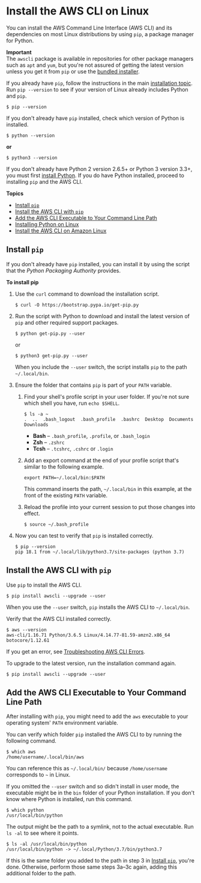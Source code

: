 # Install the AWS CLI on Linux<a name="install-linux"></a>

You can install the AWS Command Line Interface \(AWS CLI\) and its dependencies on most Linux distributions by using `pip`, a package manager for Python\.

**Important**  
The `awscli` package is available in repositories for other package managers such as `apt` and `yum`, but you're not assured of getting the latest version unless you get it from `pip` or use the [bundled installer](install-bundle.md)\.

If you already have `pip`, follow the instructions in the main [installation topic](cli-chap-install.md)\. Run `pip --version` to see if your version of Linux already includes Python and `pip`\.

```
$ pip --version
```

If you don't already have `pip` installed, check which version of Python is installed\.

```
$ python --version
```

**or**

```
$ python3 --version
```

If you don't already have Python 2 version 2\.6\.5\+ or Python 3 version 3\.3\+, you must first [install Python](install-linux-python.md)\. If you do have Python installed, proceed to installing `pip` and the AWS CLI\.

**Topics**
+ [Install `pip`](#install-linux-pip)
+ [Install the AWS CLI with `pip`](#install-linux-awscli)
+ [Add the AWS CLI Executable to Your Command Line Path](#install-linux-path)
+ [Installing Python on Linux](install-linux-python.md)
+ [Install the AWS CLI on Amazon Linux](install-linux-al2017.md)

## Install `pip`<a name="install-linux-pip"></a>

If you don't already have `pip` installed, you can install it by using the script that the *Python Packaging Authority* provides\.

**To install pip**

1. Use the `curl` command to download the installation script\.

   ```
   $ curl -O https://bootstrap.pypa.io/get-pip.py
   ```

1. Run the script with Python to download and install the latest version of `pip` and other required support packages\.

   ```
   $ python get-pip.py --user
   ```

   or

   ```
   $ python3 get-pip.py --user
   ```

   When you include the `--user` switch, the script installs `pip` to the path `~/.local/bin`\.

1. Ensure the folder that contains `pip` is part of your `PATH` variable\.

   1. Find your shell's profile script in your user folder\. If you're not sure which shell you have, run `echo $SHELL`\.

      ```
      $ ls -a ~
      .  ..  .bash_logout  .bash_profile  .bashrc  Desktop  Documents  Downloads
      ```
      + **Bash** – `.bash_profile`, `.profile`, or `.bash_login`
      + **Zsh** – `.zshrc`
      + **Tcsh** – `.tcshrc`, `.cshrc` or `.login`

   1. Add an export command at the end of your profile script that's similar to the following example\.

      ```
      export PATH=~/.local/bin:$PATH
      ```

      This command inserts the path, `~/.local/bin` in this example, at the front of the existing `PATH` variable\.

   1. Reload the profile into your current session to put those changes into effect\.

      ```
      $ source ~/.bash_profile
      ```

1. Now you can test to verify that `pip` is installed correctly\.

   ```
   $ pip --version
   pip 18.1 from ~/.local/lib/python3.7/site-packages (python 3.7)
   ```

## Install the AWS CLI with `pip`<a name="install-linux-awscli"></a>

Use `pip` to install the AWS CLI\.

```
$ pip install awscli --upgrade --user
```

When you use the `--user` switch, `pip` installs the AWS CLI to `~/.local/bin`\. 

Verify that the AWS CLI installed correctly\.

```
$ aws --version
aws-cli/1.16.71 Python/3.6.5 Linux/4.14.77-81.59-amzn2.x86_64 botocore/1.12.61
```

If you get an error, see [Troubleshooting AWS CLI Errors](cli-chap-troubleshooting.md)\.

To upgrade to the latest version, run the installation command again\.

```
$ pip install awscli --upgrade --user
```

## Add the AWS CLI Executable to Your Command Line Path<a name="install-linux-path"></a>

After installing with `pip`, you might need to add the `aws` executable to your operating system' `PATH` environment variable\.

You can verify which folder `pip` installed the AWS CLI to by running the following command\.

```
$ which aws
/home/username/.local/bin/aws
```

You can reference this as `~/.local/bin/` because `/home/username` corresponds to `~` in Linux\.

If you omitted the `--user` switch and so didn't install in user mode, the executable might be in the `bin` folder of your Python installation\. If you don't know where Python is installed, run this command\.

```
$ which python
/usr/local/bin/python
```

The output might be the path to a symlink, not to the actual executable\. Run `ls -al` to see where it points\.

```
$ ls -al /usr/local/bin/python
/usr/local/bin/python -> ~/.local/Python/3.7/bin/python3.7
```

If this is the same folder you added to the path in step 3 in [Install `pip`](#install-linux-pip), you're done\. Otherwise, perform those same steps 3a–3c again, adding this additional folder to the path\.
